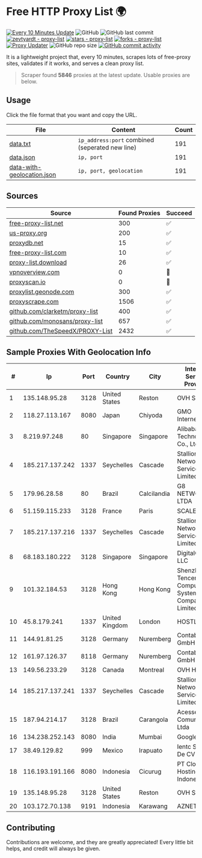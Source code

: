 
# Free HTTP Proxy List 🌍

[![Every 10 Minutes Update](https://github.com/mertguvencli/http-proxy-list/actions/workflows/main.yml/badge.svg?branch=main)](https://github.com/mertguvencli/http-proxy-list/actions/workflows/main.yml)
![GitHub](https://img.shields.io/github/license/mertguvencli/http-proxy-list)
![GitHub last commit](https://img.shields.io/github/last-commit/mertguvencli/http-proxy-list)
[![zevtyardt - proxy-list](https://img.shields.io/static/v1?label=zevtyardt&message=proxy-list&color=blue&logo=github)](https://github.com/zevtyardt/proxy-list "Go to GitHub repo")
[![stars - proxy-list](https://img.shields.io/github/stars/zevtyardt/proxy-list?style=social)](https://github.com/zevtyardt/proxy-list)
[![forks - proxy-list](https://img.shields.io/github/forks/zevtyardt/proxy-list?style=social)](https://github.com/zevtyardt/proxy-list)
[![Proxy Updater](https://github.com/zevtyardt/proxy-list/workflows/Proxy%20Updater/badge.svg)](https://github.com/zevtyardt/proxy-list/actions?query=workflow:"Proxy+Updater")
![GitHub repo size](https://img.shields.io/github/repo-size/zevtyardt/proxy-list)
[![GitHub commit activity](https://img.shields.io/github/commit-activity/m/zevtyardt/proxy-list?logo=commits)](https://github.com/zevtyardt/proxy-list/commits/main)

It is a lightweight project that, every 10 minutes, scrapes lots of free-proxy sites, validates if it works, and serves a clean proxy list.

> Scraper found **5846** proxies at the latest update. Usable proxies are below.

## Usage

Click the file format that you want and copy the URL.

|File|Content|Count|
|----|-------|-----|
|[data.txt](https://raw.githubusercontent.com/mertguvencli/http-proxy-list/main/proxy-list/data.txt)|`ip_address:port` combined (seperated new line)|191|
|[data.json](https://raw.githubusercontent.com/mertguvencli/http-proxy-list/main/proxy-list/data.json)|`ip, port`|191|
|[data-with-geolocation.json](https://raw.githubusercontent.com/mertguvencli/http-proxy-list/main/proxy-list/data-with-geolocation.json)|`ip, port, geolocation`|191|

## Sources

|Source|Found Proxies|Succeed|
|------|-------------|-------|
|[free-proxy-list.net](https://free-proxy-list.net)|300|✅|
|[us-proxy.org](https://www.us-proxy.org)|200|✅|
|[proxydb.net](http://proxydb.net)|15|✅|
|[free-proxy-list.com](https://free-proxy-list.com/?page=&port=&type%5B%5D=http&type%5B%5D=https&up_time=0&search=Search)|10|✅|
|[proxy-list.download](https://www.proxy-list.download/HTTP)|26|✅|
|[vpnoverview.com](https://vpnoverview.com/privacy/anonymous-browsing/free-proxy-servers)|0|🚫|
|[proxyscan.io](https://www.proxyscan.io)|0|🚫|
|[proxylist.geonode.com](https://proxylist.geonode.com/api/proxy-list?limit=300&page=1&sort_by=lastChecked&sort_type=desc&protocols=http,https)|300|✅|
|[proxyscrape.com](https://api.proxyscrape.com/v2/?request=displayproxies&protocol=http&timeout=10000&country=all&ssl=all&anonymity=all)|1506|✅|
|[github.com/clarketm/proxy-list](https://raw.githubusercontent.com/clarketm/proxy-list/master/proxy-list-raw.txt)|400|✅|
|[github.com/monosans/proxy-list](https://raw.githubusercontent.com/monosans/proxy-list/main/proxies/http.txt)|657|✅|
|[github.com/TheSpeedX/PROXY-List](https://raw.githubusercontent.com/TheSpeedX/PROXY-List/master/http.txt)|2432|✅|


## Sample Proxies With Geolocation Info

|#|Ip|Port|Country|City|Internet Service Provider|
|-|--|----|-------|----|-------------------------|
|1|135.148.95.28|3128|United States|Reston|OVH SAS|
|2|118.27.113.167|8080|Japan|Chiyoda|GMO Internet, Inc.|
|3|8.219.97.248|80|Singapore|Singapore|Alibaba (US) Technology Co., Ltd.|
|4|185.217.137.242|1337|Seychelles|Cascade|Stallion Network Services Limited|
|5|179.96.28.58|80|Brazil|Calcilandia|G8 NETWORKS LTDA|
|6|51.159.115.233|3128|France|Paris|SCALEWAY|
|7|185.217.137.216|1337|Seychelles|Cascade|Stallion Network Services Limited|
|8|68.183.180.222|3128|Singapore|Singapore|DigitalOcean, LLC|
|9|101.32.184.53|3128|Hong Kong|Hong Kong|Shenzhen Tencent Computer Systems Company Limited|
|10|45.8.179.241|1337|United Kingdom|London|HOSTLAND|
|11|144.91.81.25|3128|Germany|Nuremberg|Contabo GmbH|
|12|161.97.126.37|8118|Germany|Nuremberg|Contabo GmbH|
|13|149.56.233.29|3128|Canada|Montreal|OVH Hosting|
|14|185.217.137.241|1337|Seychelles|Cascade|Stallion Network Services Limited|
|15|187.94.214.17|3128|Brazil|Carangola|Acesse Comunicação Ltda|
|16|134.238.252.143|8080|India|Mumbai|Google LLC|
|17|38.49.129.82|999|Mexico|Irapuato|Ientc S De RL De CV|
|18|116.193.191.166|8080|Indonesia|Cicurug|PT Cloud Hosting Indonesia|
|19|135.148.95.28|3128|United States|Reston|OVH SAS|
|20|103.172.70.138|9191|Indonesia|Karawang|AZNET|



## Contributing

Contributions are welcome, and they are greatly appreciated! Every
little bit helps, and credit will always be given.

